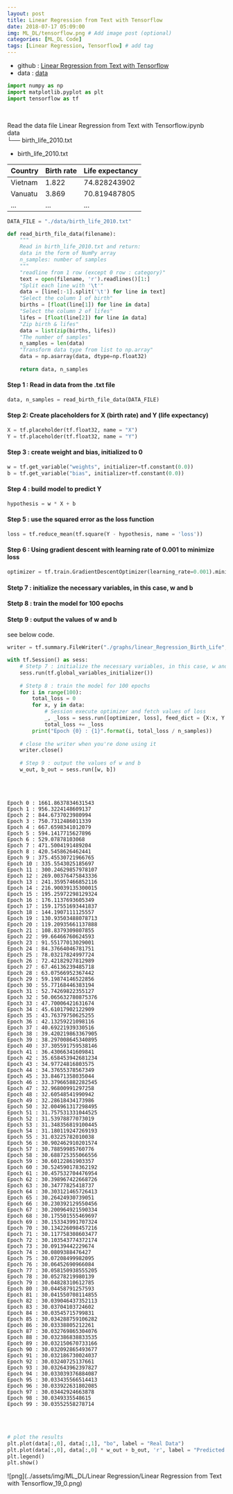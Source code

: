 ```yaml
---
layout: post
title: Linear Regression from Text with Tensorflow
date: 2018-07-17 05:09:00
img: ML_DL/tensorflow.png # Add image post (optional)
categories: [ML_DL Code] 
tags: [Linear Regression, Tensorflow] # add tag
---
```


+ github : [Linear Regression from Text with Tensorflow](https://nbviewer.jupyter.org/github/gaussian37/Deep-Learning/blob/master/Library/Tensorflow/Linear%20Regression/Linear%20Regression%20from%20Text%20with%20Tensorflow.ipynb)
+ data : [data](https://github.com/gaussian37/Deep-Learning/blob/master/Library/Tensorflow/Linear%20Regression/data/birth_life_2010.txt)

```python
import numpy as np
import matplotlib.pyplot as plt
import tensorflow as tf
```
<br>

Read the data file
Linear Regression from Text with Tensorflow.ipynb <br>
data <br>
└── birth_life_2010.txt <br>

+ birth_life_2010.txt

| Country | Birth rate | Life expectancy |
|---------|------------|-----------------|
| Vietnam | 1.822      | 74.828243902    |
| Vanuatu | 3.869      | 70.819487805    |
| ...     | ...        | ...             |



```python
DATA_FILE = "./data/birth_life_2010.txt"
```


```python
def read_birth_file_data(filename):
    """
    Read in birth_life_2010.txt and return:
    data in the form of NumPy array
    n_samples: number of samples
    """        
    "readline from 1 row (except 0 row : category)"
    text = open(filename, 'r').readlines()[1:]   
    "Split each line with '\t'"
    data = [line[:-1].split('\t') for line in text]
    "Select the column 1 of birth"
    births = [float(line[1]) for line in data]
    "Select the column 2 of lifes"
    lifes = [float(line[2]) for line in data]
    "Zip birth & lifes"
    data = list(zip(births, lifes))
    "The number of samples"
    n_samples = len(data)
    "Transform data type from list to np.array"
    data = np.asarray(data, dtype=np.float32)
    
    return data, n_samples
```

#### Step 1 : Read in data from the .txt file


```python
data, n_samples = read_birth_file_data(DATA_FILE)
```

#### Step 2: Create placeholders for X (birth rate) and Y (life expectancy)


```python
X = tf.placeholder(tf.float32, name = "X")
Y = tf.placeholder(tf.float32, name = "Y")
```

#### Step 3 : create weight and bias, initialized to 0


```python
w = tf.get_variable("weights", initializer=tf.constant(0.0))
b = tf.get_variable("bias", initializer=tf.constant(0.0))
```

#### Step 4 : build model to predict Y


```python
hypothesis = w * X + b
```

#### Step 5 : use the squared error as the loss function


```python
loss = tf.reduce_mean(tf.square(Y - hypothesis, name = 'loss'))
```

#### Step 6 : Using gradient descent with learning rate of 0.001 to minimize loss


```python
optimizer = tf.train.GradientDescentOptimizer(learning_rate=0.001).minimize(loss)
```

#### Stetp 7 : initialize the necessary variables, in this case, w and b
#### Stetp 8 : train the model for 100 epochs
#### Stetp 9 : output the values of w and b

see below code.


```python
writer = tf.summary.FileWriter("./graphs/linear_Regression_Birth_Life", tf.get_default_graph())
```


```python
with tf.Session() as sess:
    # Stetp 7 : initialize the necessary variables, in this case, w and b
    sess.run(tf.global_variables_initializer())
    
    # Stetp 8 : train the model for 100 epochs
    for i in range(100):
        total_loss = 0
        for x, y in data:
            # Session execute optimizer and fetch values of loss
            _, _loss = sess.run([optimizer, loss], feed_dict = {X:x, Y:y})
            total_loss += _loss
        print("Epoch {0} : {1}".format(i, total_loss / n_samples))
    
    # close the writer when you're done using it
    writer.close()
    
    # Step 9 : output the values of w and b
    w_out, b_out = sess.run([w, b])   
```
<br><br>

    Epoch 0 : 1661.8637834631543
    Epoch 1 : 956.3224148609137
    Epoch 2 : 844.6737023980994
    Epoch 3 : 750.7312486011339
    Epoch 4 : 667.6598341012079
    Epoch 5 : 594.1417715627896
    Epoch 6 : 529.07878103068
    Epoch 7 : 471.5004191489204
    Epoch 8 : 420.5458626462441
    Epoch 9 : 375.45530721966765
    Epoch 10 : 335.5543025185697
    Epoch 11 : 300.24629857978107
    Epoch 12 : 269.00376475843336
    Epoch 13 : 241.35957466852116
    Epoch 14 : 216.90039135300015
    Epoch 15 : 195.25972298129324
    Epoch 16 : 176.1137693605349
    Epoch 17 : 159.17551693441837
    Epoch 18 : 144.1907111125557
    Epoch 19 : 130.93503488078713
    Epoch 20 : 119.20935661137888
    Epoch 21 : 108.8379309807855
    Epoch 22 : 99.66466760624593
    Epoch 23 : 91.55177013029001
    Epoch 24 : 84.37664046781751
    Epoch 25 : 78.03217824997724
    Epoch 26 : 72.42182927812989
    Epoch 27 : 67.46136239485718
    Epoch 28 : 63.07566952367442
    Epoch 29 : 59.19874146522856
    Epoch 30 : 55.77168446383194
    Epoch 31 : 52.74269822355127
    Epoch 32 : 50.065632780875376
    Epoch 33 : 47.70006421631674
    Epoch 34 : 45.61017902122909
    Epoch 35 : 43.76379750625255
    Epoch 36 : 42.13259221098116
    Epoch 37 : 40.69221939330516
    Epoch 38 : 39.420219863367905
    Epoch 39 : 38.297008645340895
    Epoch 40 : 37.305591759538146
    Epoch 41 : 36.43066341609841
    Epoch 42 : 35.658453942681234
    Epoch 43 : 34.97724816803575
    Epoch 44 : 34.37655378567349
    Epoch 45 : 33.84671358035044
    Epoch 46 : 33.379665882282545
    Epoch 47 : 32.96800991297258
    Epoch 48 : 32.60548541990942
    Epoch 49 : 32.28618434173986
    Epoch 50 : 32.004961317298495
    Epoch 51 : 31.757531331044525
    Epoch 52 : 31.53978877073019
    Epoch 53 : 31.348356819100445
    Epoch 54 : 31.180119247269193
    Epoch 55 : 31.03225782010038
    Epoch 56 : 30.902462910201574
    Epoch 57 : 30.78859985760776
    Epoch 58 : 30.688725355066556
    Epoch 59 : 30.60122861903357
    Epoch 60 : 30.524590178362192
    Epoch 61 : 30.457532704476954
    Epoch 62 : 30.398967422668726
    Epoch 63 : 30.34777825418737
    Epoch 64 : 30.303121465726413
    Epoch 65 : 30.26424930739051
    Epoch 66 : 30.230392129550456
    Epoch 67 : 30.200964921590334
    Epoch 68 : 30.175501555469697
    Epoch 69 : 30.153343991707324
    Epoch 70 : 30.134226098457216
    Epoch 71 : 30.117758308603477
    Epoch 72 : 30.103543774372174
    Epoch 73 : 30.09139442229674
    Epoch 74 : 30.0809388476427
    Epoch 75 : 30.07208499982095
    Epoch 76 : 30.06452690966084
    Epoch 77 : 30.058150938555205
    Epoch 78 : 30.05278219980139
    Epoch 79 : 30.04828310612785
    Epoch 80 : 30.04458791257593
    Epoch 81 : 30.041550708114855
    Epoch 82 : 30.039046437352113
    Epoch 83 : 30.03704103724602
    Epoch 84 : 30.03545715799831
    Epoch 85 : 30.034288759106282
    Epoch 86 : 30.03338805212261
    Epoch 87 : 30.032769865304076
    Epoch 88 : 30.032386838833535
    Epoch 89 : 30.032150670733166
    Epoch 90 : 30.032092865493677
    Epoch 91 : 30.032186730024037
    Epoch 92 : 30.03240725137661
    Epoch 93 : 30.032643962397827
    Epoch 94 : 30.033039376884087
    Epoch 95 : 30.033435566514413
    Epoch 96 : 30.033922631802085
    Epoch 97 : 30.03442924663878
    Epoch 98 : 30.0349335548615
    Epoch 99 : 30.03552558278714
    
<br><br>    


```python
# plot the results
plt.plot(data[:,0], data[:,1], "bo", label = "Real Data")
plt.plot(data[:,0], data[:,0] * w_out + b_out, 'r', label = "Predicted data")
plt.legend()
plt.show()
```


![png](../assets/img/ML_DL/Linear Regression/Linear Regression from Text with Tensorflow_19_0.png)